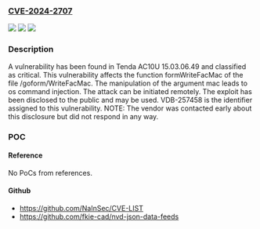### [CVE-2024-2707](https://cve.mitre.org/cgi-bin/cvename.cgi?name=CVE-2024-2707)
![](https://img.shields.io/static/v1?label=Product&message=AC10U&color=blue)
![](https://img.shields.io/static/v1?label=Version&message=%3D%2015.03.06.49%20&color=brighgreen)
![](https://img.shields.io/static/v1?label=Vulnerability&message=CWE-78%20OS%20Command%20Injection&color=brighgreen)

### Description

A vulnerability has been found in Tenda AC10U 15.03.06.49 and classified as critical. This vulnerability affects the function formWriteFacMac of the file /goform/WriteFacMac. The manipulation of the argument mac leads to os command injection. The attack can be initiated remotely. The exploit has been disclosed to the public and may be used. VDB-257458 is the identifier assigned to this vulnerability. NOTE: The vendor was contacted early about this disclosure but did not respond in any way.

### POC

#### Reference
No PoCs from references.

#### Github
- https://github.com/NaInSec/CVE-LIST
- https://github.com/fkie-cad/nvd-json-data-feeds

